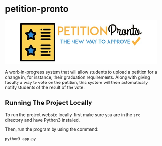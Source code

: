 # petition-pronto

![Petition-Pronto Logo](docs/PetitionLogo.jpg)

A work-in-progress system that will allow students to upload a petition for a
change in, for instance, their graduation requirements. Along with giving faculty
a way to vote on the petition, this system will then automatically notify
students of the result of the vote.

## Running The Project Locally
To run the project website locally, first make sure you are in the `src`
directory and have Python3 installed.

Then, run the program by using the command:
```
python3 app.py
```
